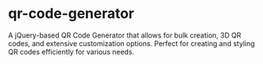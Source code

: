 # qr-code-generator
A jQuery-based QR Code Generator that allows for bulk creation, 3D QR codes, and extensive customization options. Perfect for creating and styling QR codes efficiently for various needs.
